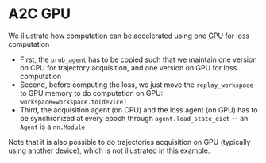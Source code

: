 # A2C GPU

We illustrate how computation can be accelerated using one GPU for loss computation

* First, the `prob_agent` has to be copied such that we maintain one version on CPU for trajectory acquisition, and one version on GPU for loss computation
* Second, before computing the loss, we just move the `replay_workspace` to GPU memory to do computation on GPU: `workspace=workspace.to(device)`
* Third, the acquisition agent (on CPU) and the loss agent (on GPU) has to be synchronized at every epoch through `agent.load_state_dict`
 -- an `Agent` is a `nn.Module`

Note that it is also possible to do trajectories acquisition on GPU (typically using another device), which is not illustrated in this example.
